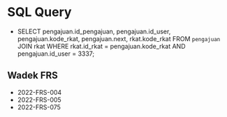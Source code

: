 # SQL Query

-   SELECT pengajuan.id_pengajuan, pengajuan.id_user, pengajuan.kode_rkat, pengajuan.next, rkat.kode_rkat FROM `pengajuan` JOIN rkat WHERE rkat.id_rkat = pengajuan.kode_rkat AND pengajuan.id_user = 3337;

## Wadek FRS

-   2022-FRS-004
-   2022-FRS-005
-   2022-FRS-075
